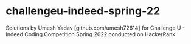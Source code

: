 # challengeu-indeed-spring-22
Solutions by Umesh Yadav [github.com/umesh72614] for Challenge U - Indeed Coding Competition Spring 2022 conducted on HackerRank
